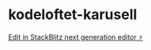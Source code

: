 # kodeloftet-karusell

[Edit in StackBlitz next generation editor ⚡️](https://stackblitz.com/~/github.com/MissKluck/kodeloftet-karusell)